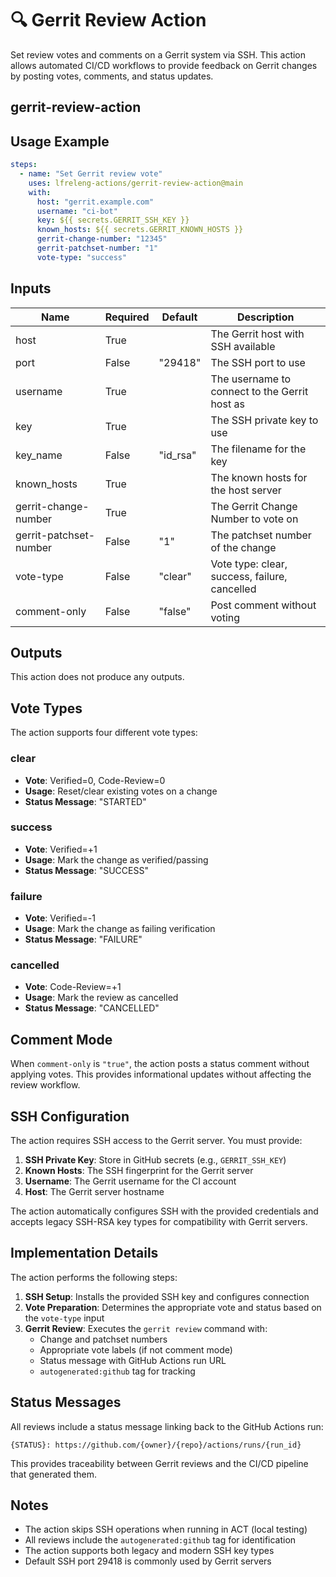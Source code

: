 <!--
# SPDX-License-Identifier: Apache-2.0
# SPDX-FileCopyrightText: 2025 The Linux Foundation
-->

# 🔍 Gerrit Review Action

Set review votes and comments on a Gerrit system via SSH. This action allows
automated CI/CD workflows to provide feedback on Gerrit changes by posting
votes, comments, and status updates.

## gerrit-review-action

## Usage Example

<!-- markdownlint-disable MD046 -->

```yaml
steps:
  - name: "Set Gerrit review vote"
    uses: lfreleng-actions/gerrit-review-action@main
    with:
      host: "gerrit.example.com"
      username: "ci-bot"
      key: ${{ secrets.GERRIT_SSH_KEY }}
      known_hosts: ${{ secrets.GERRIT_KNOWN_HOSTS }}
      gerrit-change-number: "12345"
      gerrit-patchset-number: "1"
      vote-type: "success"
```

<!-- markdownlint-enable MD046 -->

## Inputs

<!-- markdownlint-disable MD013 -->

| Name                    | Required | Default  | Description                                    |
| ----------------------- | -------- | -------- | ---------------------------------------------- |
| host                    | True     |          | The Gerrit host with SSH available            |
| port                    | False    | "29418"  | The SSH port to use                           |
| username                | True     |          | The username to connect to the Gerrit host as |
| key                     | True     |          | The SSH private key to use                    |
| key_name                | False    | "id_rsa" | The filename for the key                      |
| known_hosts             | True     |          | The known hosts for the host server           |
| gerrit-change-number    | True     |          | The Gerrit Change Number to vote on           |
| gerrit-patchset-number  | False    | "1"      | The patchset number of the change             |
| vote-type               | False    | "clear"  | Vote type: clear, success, failure, cancelled |
| comment-only            | False    | "false"  | Post comment without voting                   |

<!-- markdownlint-enable MD013 -->

## Outputs

This action does not produce any outputs.

## Vote Types

The action supports four different vote types:

### clear

- **Vote**: Verified=0, Code-Review=0
- **Usage**: Reset/clear existing votes on a change
- **Status Message**: "STARTED"

### success

- **Vote**: Verified=+1
- **Usage**: Mark the change as verified/passing
- **Status Message**: "SUCCESS"

### failure

- **Vote**: Verified=-1
- **Usage**: Mark the change as failing verification
- **Status Message**: "FAILURE"

### cancelled

- **Vote**: Code-Review=+1
- **Usage**: Mark the review as cancelled
- **Status Message**: "CANCELLED"

## Comment Mode

When `comment-only` is `"true"`, the action posts a status comment
without applying votes. This provides informational updates
without affecting the review workflow.

## SSH Configuration

The action requires SSH access to the Gerrit server. You must provide:

1. **SSH Private Key**: Store in GitHub secrets (e.g., `GERRIT_SSH_KEY`)
2. **Known Hosts**: The SSH fingerprint for the Gerrit server
3. **Username**: The Gerrit username for the CI account
4. **Host**: The Gerrit server hostname

The action automatically configures SSH with the provided credentials and
accepts legacy SSH-RSA key types for compatibility with Gerrit servers.

## Implementation Details

The action performs the following steps:

1. **SSH Setup**: Installs the provided SSH key and configures connection
2. **Vote Preparation**: Determines the appropriate vote and status based on
   the `vote-type` input
3. **Gerrit Review**: Executes the `gerrit review` command with:
   - Change and patchset numbers
   - Appropriate vote labels (if not comment mode)
   - Status message with GitHub Actions run URL
   - `autogenerated:github` tag for tracking

## Status Messages

All reviews include a status message linking back to the GitHub Actions run:

```text
{STATUS}: https://github.com/{owner}/{repo}/actions/runs/{run_id}
```

This provides traceability between Gerrit reviews and the CI/CD pipeline that
generated them.

## Notes

- The action skips SSH operations when running in ACT (local testing)
- All reviews include the `autogenerated:github` tag for identification
- The action supports both legacy and modern SSH key types
- Default SSH port 29418 is commonly used by Gerrit servers
